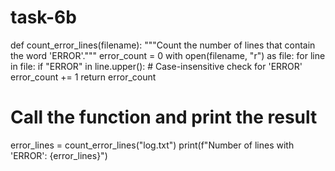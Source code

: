 # task-6b
def count_error_lines(filename):
    """Count the number of lines that contain the word 'ERROR'."""
    error_count = 0
    with open(filename, "r") as file:
        for line in file:
            if "ERROR" in line.upper():  # Case-insensitive check for 'ERROR'
                error_count += 1
    return error_count

# Call the function and print the result
error_lines = count_error_lines("log.txt")
print(f"Number of lines with 'ERROR': {error_lines}")


